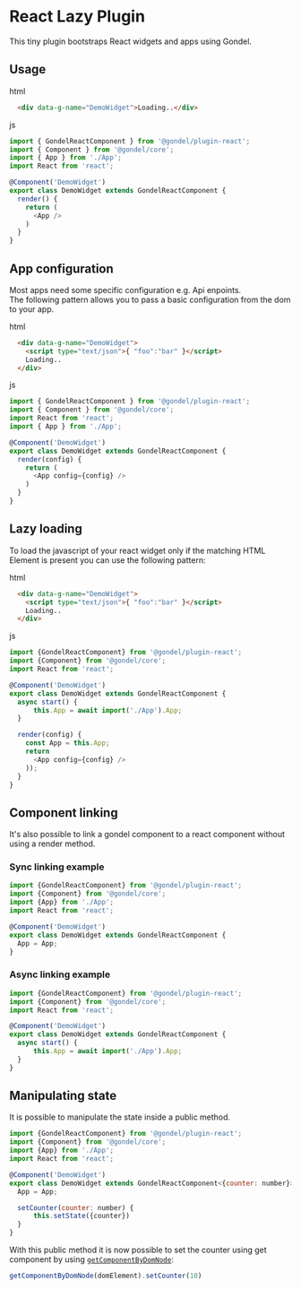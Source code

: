 # React Lazy Plugin

This tiny plugin bootstraps React widgets and apps using Gondel.  

## Usage

html

```html
  <div data-g-name="DemoWidget">Loading..</div>
```

js

```js
import { GondelReactComponent } from '@gondel/plugin-react';
import { Component } from '@gondel/core';
import { App } from './App';
import React from 'react';

@Component('DemoWidget')
export class DemoWidget extends GondelReactComponent {
  render() {
    return (
      <App />
    )
  }
}
```

## App configuration

Most apps need some specific configuration e.g. Api enpoints.  
The following pattern allows you to pass a basic configuration from the dom to your app.

html

```html
  <div data-g-name="DemoWidget">
    <script type="text/json">{ "foo":"bar" }</script>
    Loading..
  </div>
```

js

```js
import { GondelReactComponent } from '@gondel/plugin-react';
import { Component } from '@gondel/core';
import React from 'react';
import { App } from './App';

@Component('DemoWidget')
export class DemoWidget extends GondelReactComponent {
  render(config) {
    return (
      <App config={config} />
    )
  }
}
```


## Lazy loading

To load the javascript of your react widget only if the matching HTML Element is present you can use
the following pattern:

html

```html
  <div data-g-name="DemoWidget">
    <script type="text/json">{ "foo":"bar" }</script>
    Loading..
  </div>
```

js

```js
import {GondelReactComponent} from '@gondel/plugin-react';
import {Component} from '@gondel/core';
import React from 'react';

@Component('DemoWidget')
export class DemoWidget extends GondelReactComponent {
  async start() {
      this.App = await import('./App').App;
  }

  render(config) {
    const App = this.App;
    return 
      <App config={config} />
    ));
  }
}
```


## Component linking

It's also possible to link a gondel component to a react component without using a render method.

### Sync linking example

```js
import {GondelReactComponent} from '@gondel/plugin-react';
import {Component} from '@gondel/core';
import {App} from './App';
import React from 'react';

@Component('DemoWidget')
export class DemoWidget extends GondelReactComponent {
  App = App;
}
```

### Async linking example

```js
import {GondelReactComponent} from '@gondel/plugin-react';
import {Component} from '@gondel/core';
import React from 'react';

@Component('DemoWidget')
export class DemoWidget extends GondelReactComponent {
  async start() {
      this.App = await import('./App').App;
  }
}
```


## Manipulating state

It is possible to manipulate the state inside a public method.

```js
import {GondelReactComponent} from '@gondel/plugin-react';
import {Component} from '@gondel/core';
import {App} from './App';
import React from 'react';

@Component('DemoWidget')
export class DemoWidget extends GondelReactComponent<{counter: number}> {
  App = App;

  setCounter(counter: number) {
      this.setState({counter})
  }
}
```

With this public method it is now possible to set the counter using
get component by using [`getComponentByDomNode`](https://gondel.js.org/docs/api.html#getcomponentbydomnode-domnode-namespace-gondelbasecomponent):


```js
getComponentByDomNode(domElement).setCounter(10)
```
